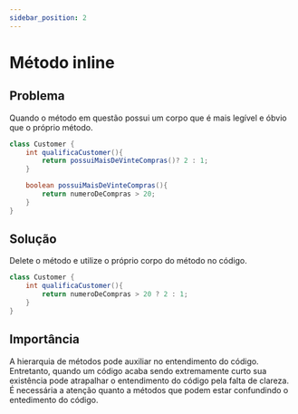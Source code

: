 ```yaml
---
sidebar_position: 2
---
```


# Método inline

## Problema
Quando o método em questão possui um corpo que é mais legível e óbvio que o próprio método.

``` java
class Customer {
    int qualificaCustomer(){
        return possuiMaisDeVinteCompras()? 2 : 1;
    }

    boolean possuiMaisDeVinteCompras(){
        return numeroDeCompras > 20;
    }
}
```

## Solução
Delete o método e utilize o próprio corpo do método no código.

``` java
class Customer {
    int qualificaCustomer(){
        return numeroDeCompras > 20 ? 2 : 1;
    }
}
```

## Importância
A hierarquia de métodos pode auxiliar no entendimento do código. Entretanto, quando um código acaba sendo extremamente curto sua existência pode atrapalhar o entendimento do código pela falta de clareza. É necessária a atenção quanto a métodos que podem estar confundindo o entedimento do código.